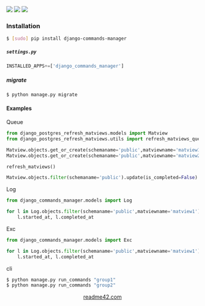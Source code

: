 <!--
https://readme42.com
-->


[![](https://img.shields.io/pypi/v/django-commands-manager.svg?maxAge=3600)](https://pypi.org/project/django-commands-manager/)
[![](https://img.shields.io/badge/License-Unlicense-blue.svg?longCache=True)](https://unlicense.org/)
[![](https://github.com/andrewp-as-is/django-commands-manager.py/workflows/tests42/badge.svg)](https://github.com/andrewp-as-is/django-commands-manager.py/actions)

### Installation
```bash
$ [sudo] pip install django-commands-manager
```

##### `settings.py`
```python
INSTALLED_APPS+=['django_commands_manager']
```

##### migrate
```bash
$ python manage.py migrate
```

#### Examples
Queue
```python
from django_postgres_refresh_matviews.models import Matview
from django_postgres_refresh_matviews.utils import refresh_matviews_queue

Matview.objects.get_or_create(schemaname='public',matviewname='matview1')
Matview.objects.get_or_create(schemaname='public',matviewname='matview2')

refresh_matviews()

Matview.objects.filter(schemaname='public').update(is_completed=False)
```

Log
```python
from django_commands_manager.models import Log

for l in Log.objects.filter(schemaname='public',matviewname='matview1'):
    l.started_at, l.completed_at
```

Exc
```python
from django_commands_manager.models import Exc

for l in Log.objects.filter(schemaname='public',matviewname='matview1'):
    l.started_at, l.completed_at
```

cli
```bash
$ python manage.py run_commands "group1"
$ python manage.py run_commands "group2"
```

<p align="center">
    <a href="https://readme42.com/">readme42.com</a>
</p>
